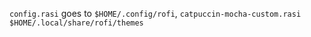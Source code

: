 `config.rasi` goes to `$HOME/.config/rofi`, `catpuccin-mocha-custom.rasi` `$HOME/.local/share/rofi/themes`
